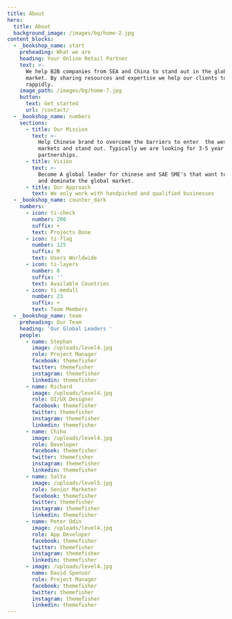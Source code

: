 ```yaml
---
title: About
hero:
  title: About
  background_image: /images/bg/home-2.jpg
content_blocks:
  - _bookshop_name: start
    preheading: What we are
    heading: Your Online Retail Partner
    text: >-
      We help B2B companies from SEA and China to stand out in the global
      market. By sharing resources and expertise we help our clients to scale
      rappidly.
    image_path: /images/bg/home-7.jpg
    button:
      text: Get started
      url: /contact/
  - _bookshop_name: numbers
    sections:
      - title: Our Mission
        text: >-
          Help Chinese brand to overcome the barriers to enter  the western
          markets and stand out. Typically we are looking for 3-5 year long
          partnerships.
      - title: Vision
        text: >-
          Become A global leader for chinese and SAE SME's that want to enter
          and dominate the global market.
      - title: Our Approach
        text: We only work with handpicked and qualified businesses
  - _bookshop_name: counter_dark
    numbers:
      - icon: ti-check
        number: 200
        suffix: +
        text: Projects Done
      - icon: ti-flag
        number: 125
        suffix: M
        text: Users Worldwide
      - icon: ti-layers
        number: 8
        suffix: ''
        text: Available Countries
      - icon: ti-medall
        number: 23
        suffix: +
        text: Team Members
  - _bookshop_name: team
    preheading: Our Team
    heading: 'Our Global Leaders '
    people:
      - name: Stephan
        image: /uploads/level4.jpg
        role: Project Manager
        facebook: themefisher
        twitter: themefisher
        instagram: themefisher
        linkedin: themefisher
      - name: Richard
        image: /uploads/level4.jpg
        role: UI/UX Designer
        facebook: themefisher
        twitter: themefisher
        instagram: themefisher
        linkedin: themefisher
      - name: Chiho
        image: /uploads/level4.jpg
        role: Developer
        facebook: themefisher
        twitter: themefisher
        instagram: themefisher
        linkedin: themefisher
      - name: Salta
        image: /uploads/level5.jpg
        role: Senior Marketer
        facebook: themefisher
        twitter: themefisher
        instagram: themefisher
        linkedin: themefisher
      - name: Peter Odin
        image: /uploads/level4.jpg
        role: App Developer
        facebook: themefisher
        twitter: themefisher
        instagram: themefisher
        linkedin: themefisher
      - image: /uploads/level4.jpg
        name: David Spensor
        role: Project Manager
        facebook: themefisher
        twitter: themefisher
        instagram: themefisher
        linkedin: themefisher
---
```

